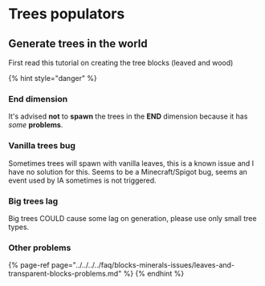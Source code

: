 # Trees populators

## Generate trees in the world

First read this tutorial on creating the tree blocks \(leaved and wood\)

{% hint style="danger" %}
### End dimension

It's advised **not** to **spawn** the trees in the **END** dimension because it has _some_ **problems**.

### Vanilla trees bug

Sometimes trees will spawn with vanilla leaves, this is a known issue and I have no solution for this. Seems to be  a Minecraft/Spigot bug, seems an event used by IA sometimes is not triggered.

### Big trees lag

Big trees COULD cause some lag on generation, please use only small tree types.

### Other problems

{% page-ref page="../../../../faq/blocks-minerals-issues/leaves-and-transparent-blocks-problems.md" %}
{% endhint %}





